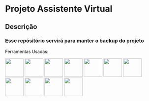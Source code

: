 <header> <link rel="stylesheet" href="https://cdn.jsdelivr.net/gh/devicons/devicon@v2.15.1/devicon.min.css">
</header>

<h1> Projeto Assistente Virtual </h1>

## Descrição

### Esse repósitório servirá para manter o backup do projeto

 Ferramentas Usadas: <br>
 
<img src="https://cdn.jsdelivr.net/gh/devicons/devicon/icons/bitbucket/bitbucket-original.svg" width="60" height="60" /> <img src="https://cdn.jsdelivr.net/gh/devicons/devicon/icons/arduino/arduino-original.svg" width="60" height="60" /> <img src="https://cdn.jsdelivr.net/gh/devicons/devicon/icons/confluence/confluence-original.svg" width="60" height="60" /> <img src="https://cdn.jsdelivr.net/gh/devicons/devicon/icons/git/git-original.svg" width="60" height="60" /> <img src="https://cdn.jsdelivr.net/gh/devicons/devicon/icons/github/github-original.svg" width="60" height="60" /> <img src="https://cdn.jsdelivr.net/gh/devicons/devicon/icons/jira/jira-original.svg" width="60" height="60" /> <img src="https://cdn.jsdelivr.net/gh/devicons/devicon/icons/jupyter/jupyter-original.svg" width="60" height="60" /> <img src="https://cdn.jsdelivr.net/gh/devicons/devicon/icons/numpy/numpy-original.svg" width="60" height="60" /> <img src="https://cdn.jsdelivr.net/gh/devicons/devicon/icons/pandas/pandas-original.svg" width="60" height="60" /> <img src="https://cdn.jsdelivr.net/gh/devicons/devicon/icons/python/python-original.svg" width="60" height="60" /> <img src="https://cdn.jsdelivr.net/gh/devicons/devicon/icons/raspberrypi/raspberrypi-original-wordmark.svg" width="60" height="60" />
